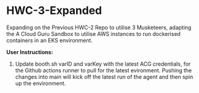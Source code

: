 # HWC-3-Expanded
 Expanding on the Previous HWC-2 Repo to utilise 3 Musketeers, adapting the A Cloud Guru Sandbox to utilise AWS instances to run dockerised containers in an EKS environment. 

 **User Instructions:**

 1. Update booth.sh varID and varKey with the latest ACG credentials, for the Github actions runner to pull for the latest evironment. Pushing the changes into main will kick off the latest run of the agent and then spin up the environment. 

